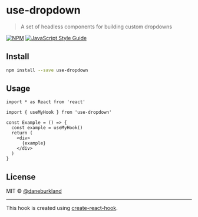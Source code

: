 # use-dropdown

> A set of headless components for building custom dropdowns

[![NPM](https://img.shields.io/npm/v/use-dropdown.svg)](https://www.npmjs.com/package/use-dropdown) [![JavaScript Style Guide](https://img.shields.io/badge/code_style-standard-brightgreen.svg)](https://standardjs.com)

## Install

```bash
npm install --save use-dropdown
```

## Usage

```tsx
import * as React from 'react'

import { useMyHook } from 'use-dropdown'

const Example = () => {
  const example = useMyHook()
  return (
    <div>
      {example}
    </div>
  )
}
```

## License

MIT © [@daneburkland](https://github.com/@daneburkland)

---

This hook is created using [create-react-hook](https://github.com/hermanya/create-react-hook).

